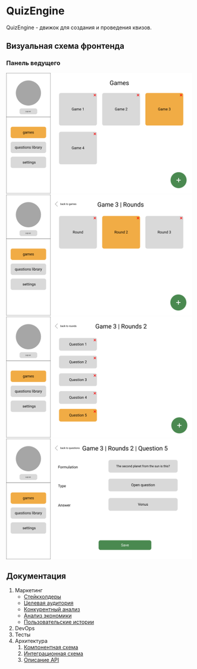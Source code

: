 # QuizEngine

QuizEngine - движок для создания и проведения квизов.

## Визуальная схема фронтенда

### Панель ведущего
<img src="imgs/presenter_panel_main.png" width="500"/>
<img src="imgs/presenter_panel_game.png" width="500"/>
<img src="imgs/presenter_panel_round.png" width="500"/>
<img src="imgs/presenter_panel_question.png" width="500"/>

[//]: # (### Приложение участника)

## Документация

1. Маркетинг
   * [Стейкхолдеры](./docs/01-marketing/01-stakeholders.md)
   * [Целевая аудитория](./docs/01-marketing/02-target-audience.md)
   * [Конкурентный анализ](./docs/01-marketing/03-competitors.md)
   * [Анализ экономики](./docs/01-marketing/04-economy.md)
   * [Пользовательские истории](./docs/01-marketing/05-user-stories.md)
2. DevOps
3. Тесты
4. Архитектура
   1. [Компонентная схема](./docs/04-architecture/architecture.md)
   2. [Интеграционная схема](./docs/04-architecture/integration.md)
   3. [Описание API](./docs/04-architecture/api.md)